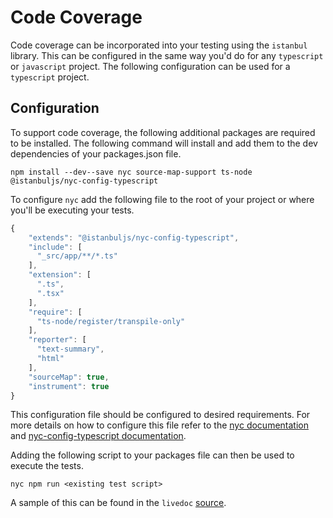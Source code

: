 # Code Coverage
Code coverage can be incorporated into your testing using the `istanbul` library. This can be configured in the same way you'd do for any `typescript` or `javascript` project. The following configuration can be used for a `typescript` project.

## Configuration
To support code coverage, the following additional packages are required to be installed. The following command will install and add them to the dev dependencies of your packages.json file.

```
npm install --dev--save nyc source-map-support ts-node @istanbuljs/nyc-config-typescript
```

To configure `nyc` add the following file to the root of your project or where you'll be executing your tests.

```js
{
    "extends": "@istanbuljs/nyc-config-typescript",
    "include": [
      "_src/app/**/*.ts"
    ],
    "extension": [
      ".ts",
      ".tsx"
    ],
    "require": [
      "ts-node/register/transpile-only"
    ],
    "reporter": [
      "text-summary",
      "html"
    ],
    "sourceMap": true,
    "instrument": true
}
```

This configuration file should be configured to desired requirements. For more details on how to configure this file refer to the [nyc documentation](https://github.com/istanbuljs/nyc) and [nyc-config-typescript documentation](https://www.npmjs.com/package/@istanbuljs/nyc-config-typescript).

Adding the following script to your packages file can then be used to execute the tests.

```
nyc npm run <existing test script>
```

A sample of this can be found in the `livedoc` [source](..\package.json).